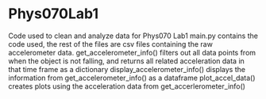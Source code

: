 # Phys070Lab1
Code used to clean and analyze data for Phys070 Lab1
main.py contains the code used, the rest of the files are csv files containing the raw accelerometer data.
get_accelerometer_info() filters out all data points from when the object is not falling, and returns all related acceleration data in that time frame
as a dictionary
display_accelerometer_info() displays the information from get_accelerometer_info() as a dataframe
plot_accel_data() creates plots using the acceleration data from get_accerlerometer_info()
